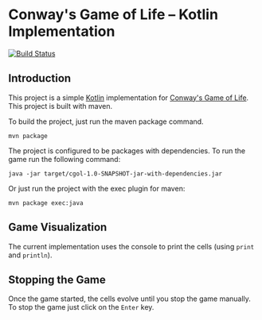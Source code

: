 # Conway's Game of Life – Kotlin Implementation

[![Build Status](https://travis-ci.org/kiwijuice/cgol.svg?branch=master)](https://travis-ci.org/kiwijuice/cgol)

## Introduction
This project is a simple [Kotlin](https://kotlinlang.org) implementation for [Conway's Game of Life](https://en.wikipedia.org/wiki/Conway%27s_Game_of_Life).
This project is built with maven. 

To build the project, just run the maven package command.
```
mvn package
```

The project is configured to be packages with dependencies. To run the game run the following command:
```
java -jar target/cgol-1.0-SNAPSHOT-jar-with-dependencies.jar
```

Or just run the project with the exec plugin for maven:
```
mvn package exec:java
```

## Game Visualization
The current implementation uses the console to print the cells (using `print` and `println`).

## Stopping the Game
Once the game started, the cells evolve until you stop the game manually.
To stop the game just click on the `Enter` key.